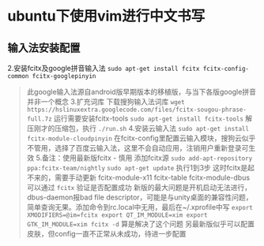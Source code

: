 # ubuntu下使用vim进行中文书写

## 输入法安装配置
2.安装fcitx及google拼音输入法
`sudo apt-get install fcitx fcitx-config-common fcitx-googlepinyin`
>此google输入法源自android版早期版本的移植版，与当下各版google拼音并非一个概念
3.扩充词库
下载搜狗输入法词库
`wget https://hslinuxextra.googlecode.com/files/fcitx-sougou-phrase-full.7z`
运行需要安装fcitx-tools
`sudo apt-get install fcitx-tools`
解压刚才的压缩包，执行
`./run.sh`
4.安装云输入法
`sudo apt-get install fcitx-module-cloudpinyin`
在fcitx-config里配置云输入模块，搜狗云似乎不管用，选择了百度云输入法，这里不会自动应用，注销用户重新登录可生效
5.备注：使用最新版fcitx - 慎用
添加fcitx源
`sudo add-apt-repository ppa:fcitx-team/nightly`
`sudo apt-get update`
执行1到3步
这时fcitx是起不来的，需要手动更新
fcitx-module-x11
fcitx-table
fcitx-module-dbus
可以通过 `fcitx` 验证是否配置成功
新版的最大问题是开机启动无法进行，dbus-daemon报bad file descriptor，可能是与unity桌面的兼容性问题，简单查询无果。添加命令到rc.local中无用，最后在~/.xprofile中写
`
export XMODIFIERS=@im=fcitx
export QT_IM_MODULE=xim
export GTK_IM_MODULE=xim
fcitx -d
`
算是解决了这个问题
另最新版似乎可以配置皮肤，但config一直不正常从未成功，待进一步配置
